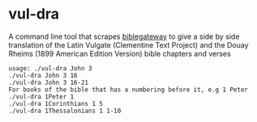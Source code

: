 # vul-dra
A command line tool that scrapes <a href="https://www.biblegateway.com/">biblegateway</a> to give a side by side translation of the Latin Vulgate (Clementine Text Project) and the Douay Rheims (1899 American Edition Version) bible chapters and verses



    usage: ./vul-dra John 3
	./vul-dra John 3 16
	./vul-dra John 3 16-21
	For books of the bible that has a numbering before it, e.g 1 Peter
	./vul-dra 1Peter 1
	./vul-dra 1Corinthians 1 5
	./vul-dra 1Thessalonians 1 1-10
